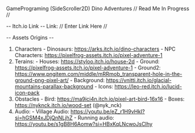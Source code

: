 GamePrograming (SideScroller2D) Dino Adventures
// Read Me In Progress //

-- Itch.io Link --
Link: // Enter Link Here //

-- Assets Origins --
1. Characters
       - Dinosaurs: https://arks.itch.io/dino-characters
       - NPC Characters: https://pixelfrog-assets.itch.io/pixel-adventure-1
2. Terains:
       - Houses: https://styloo.itch.io/house-2d
       - Ground: https://pixelfrog-assets.itch.io/pixel-adventure-1
       - Ground2: https://www.pngitem.com/middle/mRRmob_transparent-hole-in-the-ground-png-pixel-art/
       - Background: https://vnitti.itch.io/glacial-mountains-parallax-background
       - Icons: https://leo-red.itch.io/lucid-icon-pack
3. Obstacles
       - Bird: https://ma9ici4n.itch.io/pixel-art-bird-16x16
       - Boxes: https://nyknck.itch.io/wood-set (@nyk_nck)
4. Audio:
       - Village Audio: https://youtu.be/eZ_r1H9vHkI?si=hGSM4xJDjQnNLjhZ
       - Running audio: https://youtu.be/s1gB8H6Aomw?si=HBxKqLNcwoJsClhy
